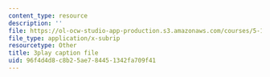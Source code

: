 ```yaml
---
content_type: resource
description: ''
file: https://ol-ocw-studio-app-production.s3.amazonaws.com/courses/5-111sc-principles-of-chemical-science-fall-2014/96f4d4d8c8b25ae784451342fa709f41_ustfXi-mpkI.vtt
file_type: application/x-subrip
resourcetype: Other
title: 3play caption file
uid: 96f4d4d8-c8b2-5ae7-8445-1342fa709f41
---
```

